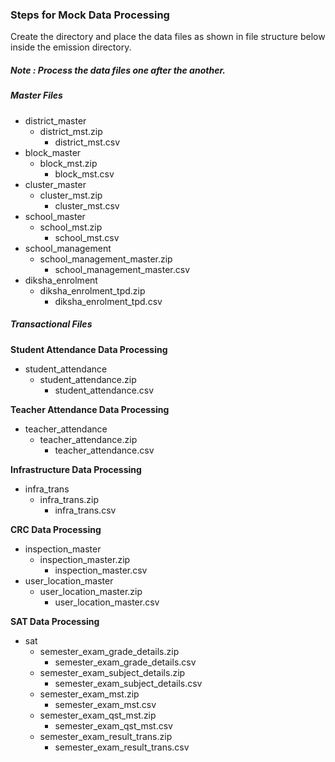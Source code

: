 ### Steps for Mock Data Processing
Create the directory and place the data files as shown in file structure below inside the emission directory.
#####  Note : Process the data files one after the another.
##### Master Files
- district_master
    - district_mst.zip
        - district_mst.csv
 - block_master
    - block_mst.zip
        - block_mst.csv
- cluster_master
    - cluster_mst.zip
        - cluster_mst.csv
- school_master
    - school_mst.zip
        - school_mst.csv
- school_management
    - school_management_master.zip
        - school_management_master.csv
- diksha_enrolment
    - diksha_enrolment_tpd.zip
        - diksha_enrolment_tpd.csv

##### Transactional Files

**Student Attendance Data Processing**
- student_attendance
    - student_attendance.zip
        - student_attendance.csv

**Teacher Attendance Data Processing**
- teacher_attendance
    - teacher_attendance.zip
        - teacher_attendance.csv

**Infrastructure Data Processing**
- infra_trans
    - infra_trans.zip
        - infra_trans.csv

**CRC Data Processing**
- inspection_master
    - inspection_master.zip
        - inspection_master.csv
- user_location_master
    - user_location_master.zip
        - user_location_master.csv

**SAT Data Processing**
- sat
    - semester_exam_grade_details.zip
        - semester_exam_grade_details.csv
    - semester_exam_subject_details.zip
        - semester_exam_subject_details.csv
    - semester_exam_mst.zip
        - semester_exam_mst.csv
    - semester_exam_qst_mst.zip
        - semester_exam_qst_mst.csv
    - semester_exam_result_trans.zip
        - semester_exam_result_trans.csv
